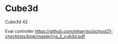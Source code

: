 # Cube3d
Cube3d 42


Eval controller
https://github.com/mharriso/school21-checklists/blob/master/ng_2_cub3d.pdf
